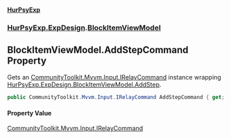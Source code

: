 #### [HurPsyExp](index.md 'index')
### [HurPsyExp.ExpDesign](HurPsyExp.ExpDesign.md 'HurPsyExp.ExpDesign').[BlockItemViewModel](HurPsyExp.ExpDesign.BlockItemViewModel.md 'HurPsyExp.ExpDesign.BlockItemViewModel')

## BlockItemViewModel.AddStepCommand Property

Gets an [CommunityToolkit.Mvvm.Input.IRelayCommand](https://docs.microsoft.com/en-us/dotnet/api/CommunityToolkit.Mvvm.Input.IRelayCommand 'CommunityToolkit.Mvvm.Input.IRelayCommand') instance wrapping [HurPsyExp.ExpDesign.BlockItemViewModel.AddStep](https://docs.microsoft.com/en-us/dotnet/api/HurPsyExp.ExpDesign.BlockItemViewModel.AddStep 'HurPsyExp.ExpDesign.BlockItemViewModel.AddStep').

```csharp
public CommunityToolkit.Mvvm.Input.IRelayCommand AddStepCommand { get; }
```

#### Property Value
[CommunityToolkit.Mvvm.Input.IRelayCommand](https://docs.microsoft.com/en-us/dotnet/api/CommunityToolkit.Mvvm.Input.IRelayCommand 'CommunityToolkit.Mvvm.Input.IRelayCommand')